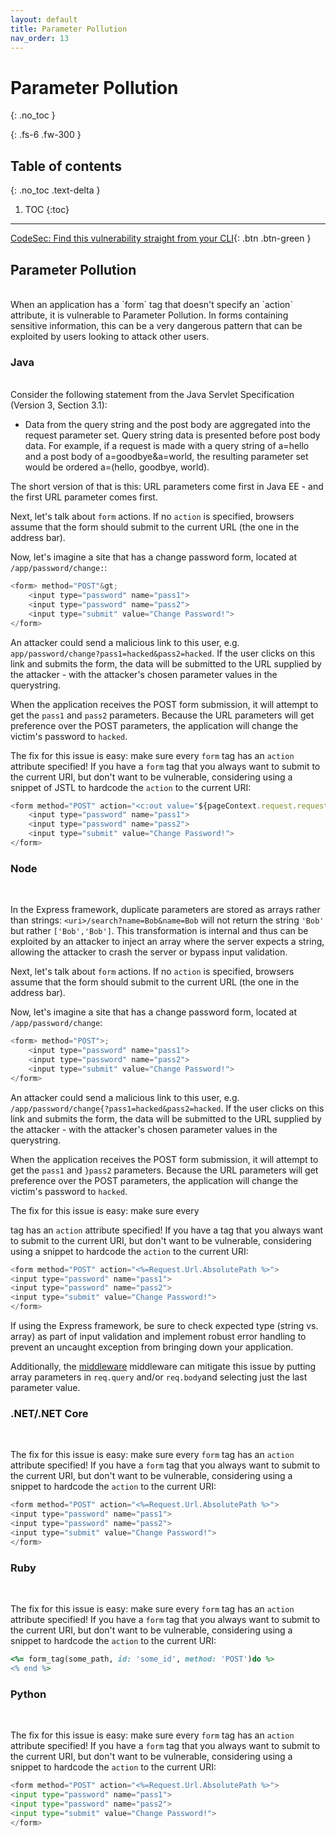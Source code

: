 ```yaml
---
layout: default
title: Parameter Pollution
nav_order: 13
---
```


# Parameter Pollution
{: .no_toc }

{: .fs-6 .fw-300 }

## Table of contents
{: .no_toc .text-delta }

1. TOC
{:toc}

---
[CodeSec: Find this vulnerability straight from your CLI](https://www.contrastsecurity.com/developer/codesec/){: .btn .btn-green }

## Parameter Pollution 
<br/>
When an application has a `form` tag that doesn't specify an `action` attribute, it is vulnerable to Parameter Pollution. 
In forms containing sensitive information, this can be a very dangerous pattern that can be exploited by users looking to attack other users. 


### Java 
<br/>
Consider the following statement from the Java Servlet Specification (Version 3, Section 3.1):

- Data from the query string and the post body are aggregated into the request parameter set. Query string data is presented before post body data. For example, if a request is made with a query string of a=hello and a post body of a=goodbye&a=world, the resulting parameter set would be ordered a=(hello, goodbye, world).


The short version of that is this: URL parameters come first in Java EE - and the first URL parameter comes first. 

Next, let's talk about `form` actions. If no `action` is specified, browsers assume that the form should submit to the current URL (the one in the address bar). 


Now, let's imagine a site that has a change password form, located at `/app/password/change:`:

```js
<form> method="POST"&gt;
	<input type="password" name="pass1">
	<input type="password" name="pass2">
	<input type="submit" value="Change Password!">
</form> 
```

An attacker could send a malicious link to this user, e.g. `app/password/change?pass1=hacked&pass2=hacked`. 
If the user clicks on this link and submits the form, the data will be submitted to the URL supplied by the attacker - with the attacker's chosen parameter values in the querystring. 


When the application receives the POST form submission, it will attempt to get the `pass1` and `pass2` parameters. Because the URL parameters will get preference over the POST parameters, the application will change the victim's password to `hacked`. 

The fix for this issue is easy: make sure every `form` tag has an `action` attribute specified! If you have a `form` tag that you always want to submit to the current URI, but don't want to be vulnerable, considering using a snippet of JSTL to hardcode the `action` to the current URI:

```js
<form method="POST" action="<c:out value="${pageContext.request.requestURI}"/>">
	<input type="password" name="pass1">
	<input type="password" name="pass2">
	<input type="submit" value="Change Password!">
</form>
```


### Node 
<br/>

In the Express framework, duplicate parameters are stored as arrays rather than strings:
`<uri>/search?name=Bob&name=Bob` will not return the string `'Bob'` but rather
`['Bob','Bob']`. This transformation is internal and thus can be exploited by an attacker to inject
an array where the server expects a string, allowing the attacker to crash the server or bypass input validation. 

Next, let's talk about `form` actions. If no `action` is specified, browsers assume that the form should submit to the current URL (the one in the address bar). 

Now, let's imagine a site that has a change password form, located at `/app/password/change`:

```js
<form> method="POST">;
	<input type="password" name="pass1">
	<input type="password" name="pass2">
	<input type="submit" value="Change Password!">
</form>
```


An attacker could send a malicious link to this user, e.g. `/app/password/change{?pass1=hacked&pass2=hacked`. 
If the user clicks on this link and submits the form, the data will be submitted to the URL supplied by the attacker - with the attacker's chosen parameter values in the querystring.


When the application receives the POST form submission, it will attempt to get the `pass1` and `}pass2` parameters. Because the URL parameters will get preference over the POST parameters, the application will change the victim's password to `hacked`. 


The fix for this issue is easy: make sure every <form> tag has an `action` attribute specified! If you have a <form> tag that you always want to submit to the current URI, but don't want to be vulnerable, considering using a snippet to hardcode the `action` to the current URI:

```js
<form method="POST" action="<%=Request.Url.AbsolutePath %>">
<input type="password" name="pass1">
<input type="password" name="pass2">
<input type="submit" value="Change Password!">
</form> 
```

If using the Express framework, be sure to check expected type (string vs. array) as part of
input validation and implement robust error handling to prevent an uncaught exception from bringing down your application. 

Additionally, the [middleware](https://www.npmjs.com/package/hpp) middleware can mitigate this issue by putting array parameters in `req.query` and/or `req.body`and selecting just the last parameter value. 


### .NET/.NET Core
<br/>

The fix for this issue is easy: make sure every `form` tag has an `action` attribute specified! If you have a `form` tag that you always want to submit to the current URI, but don't want to be vulnerable, considering using a snippet to hardcode the `action` to the current URI:

```js
<form method="POST" action="<%=Request.Url.AbsolutePath %>">
<input type="password" name="pass1">
<input type="password" name="pass2">
<input type="submit" value="Change Password!">
</form>
```


### Ruby
<br/>

The fix for this issue is easy: make sure every `form` tag has an `action` attribute specified! If you have a `form` tag that you always want to submit to the current URI, but don't want to be vulnerable, considering using a snippet to hardcode the `action` to the current URI:

```ruby
<%= form_tag(some_path, id: 'some_id', method: 'POST')do %>
<% end %>
``` 

### Python 
<br/>

The fix for this issue is easy: make sure every `form` tag has an `action` attribute specified! If you have a `form` tag that you always want to submit to the current URI, but don't want to be vulnerable, considering using a snippet to hardcode the `action` to the current URI:

```python
<form method="POST" action="<%=Request.Url.AbsolutePath %>">
<input type="password" name="pass1">
<input type="password" name="pass2">
<input type="submit" value="Change Password!">
</form>  
```